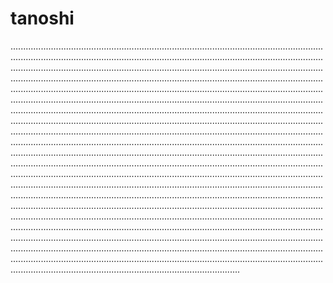 # tanoshi

.......................................................................................................................................................................................................................................................................................................................................................................................................................................................................................................................................................................................................................................................................................................................................................................................................................................................................................................................................................................................................................................................................................................................................................................................................................................................................................................................................................................................................................................................................................................................................................................................................................................................................................................................................................................................................................................................................................................................................................................................................................................................................................................................................................................................................................................................................................................................................................................................................................................................................................................................................................................................................................................................................................................................................................................................................